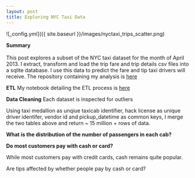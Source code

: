 ```yaml
---
layout: post
title: Exploring NYC Taxi Data
---
```



![_config.yml]({{ site.baseurl }}/images/nyctaxi_trips_scatter.png)

**Summary**  <br />  <br />  This post explores a subset of the NYC taxi dataset for the month of April 2013. I extract, transform and load the trip fare and trip details csv files into a sqlite database. I use this data to predict the fare and tip taxi drivers will receive. The repository containing my analysis is [here](https://github.com/factorwonk/nyctaxifare)

**ETL**
My notebook detailing the ETL process is [here](https://github.com/factorwonk/nyctaxifare/blob/master/nyctaxi_createdb.ipynb)

**Data Cleaning**
Each dataset is inspected for outliers

Using taxi medallion as unqiue taxicab identifier, hack license as unique driver identifer, vendor id and pickup_datetime as common keys, I merge the two tables above and return ~ 15 million + rows of data.

**What is the distribution of the number of passengers in each cab?**


**Do most customers pay with cash or card?** 

While most customers pay with credit cards, cash remains quite popular.


Are tips affected by whether people pay by cash or card?



